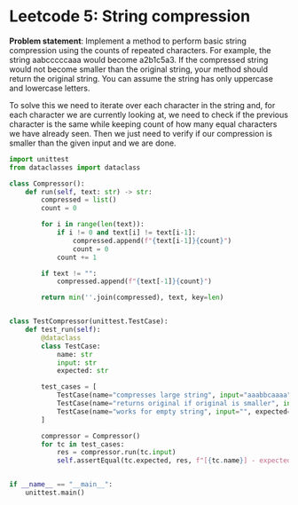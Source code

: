 # Leetcode 5: String compression


**Problem statement**: Implement a method to perform basic string compression using the counts of repeated characters. For example, the string aabcccccaaa would become a2b1c5a3. If the compressed string would not become smaller than the original string, your method should return the original string. You can assume the string has only uppercase and lowercase letters.

To solve this we need to iterate over each character in the string and, for each character we are currently looking at, we need to check if the previous character is the same while keeping count of how many equal characters we have already seen. Then we just need to verify if our compression is smaller than the given input and we are done.

```python
import unittest
from dataclasses import dataclass

class Compressor():
    def run(self, text: str) -> str:
        compressed = list()
        count = 0

        for i in range(len(text)):
            if i != 0 and text[i] != text[i-1]:
                compressed.append(f"{text[i-1]}{count}")
                count = 0
            count += 1 

        if text != "":
            compressed.append(f"{text[-1]}{count}")

        return min(''.join(compressed), text, key=len)


class TestCompressor(unittest.TestCase):
    def test_run(self):
        @dataclass
        class TestCase:
            name: str
            input: str
            expected: str

        test_cases = [
            TestCase(name="compresses large string", input="aaabbcaaaa", expected="a3b2c1a4"),
            TestCase(name="returns original if original is smaller", input="abcdefg", expected="abcdefg"),
            TestCase(name="works for empty string", input="", expected="")
        ]

        compressor = Compressor()
        for tc in test_cases:
            res = compressor.run(tc.input)
            self.assertEqual(tc.expected, res, f"[{tc.name}] - expected {tc.expected}, but got {res}")


if __name__ == "__main__":
    unittest.main()
```
